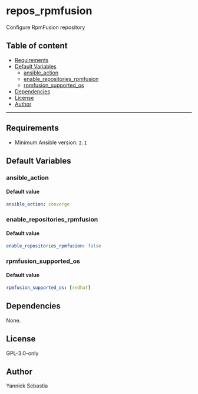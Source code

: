 # repos_rpmfusion

Configure RpmFusion repository

## Table of content

- [Requirements](#requirements)
- [Default Variables](#default-variables)
  - [ansible_action](#ansible_action)
  - [enable_repositories_rpmfusion](#enable_repositories_rpmfusion)
  - [rpmfusion_supported_os](#rpmfusion_supported_os)
- [Dependencies](#dependencies)
- [License](#license)
- [Author](#author)

---

## Requirements

- Minimum Ansible version: `2.1`

## Default Variables

### ansible_action

#### Default value

```YAML
ansible_action: converge
```

### enable_repositories_rpmfusion

#### Default value

```YAML
enable_repositories_rpmfusion: false
```

### rpmfusion_supported_os

#### Default value

```YAML
rpmfusion_supported_os: [redhat]
```



## Dependencies

None.

## License

GPL-3.0-only

## Author

Yannick Sebastia
